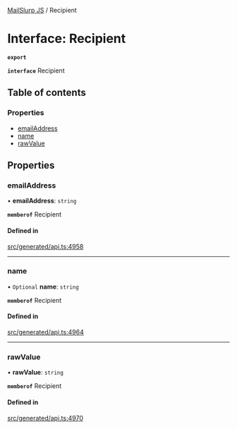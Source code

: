 [MailSlurp JS](../README.md) / Recipient

# Interface: Recipient

**`export`**

**`interface`** Recipient

## Table of contents

### Properties

- [emailAddress](Recipient.md#emailaddress)
- [name](Recipient.md#name)
- [rawValue](Recipient.md#rawvalue)

## Properties

### emailAddress

• **emailAddress**: `string`

**`memberof`** Recipient

#### Defined in

[src/generated/api.ts:4958](https://github.com/mailslurp/mailslurp-client/blob/6534d6f/src/generated/api.ts#L4958)

___

### name

• `Optional` **name**: `string`

**`memberof`** Recipient

#### Defined in

[src/generated/api.ts:4964](https://github.com/mailslurp/mailslurp-client/blob/6534d6f/src/generated/api.ts#L4964)

___

### rawValue

• **rawValue**: `string`

**`memberof`** Recipient

#### Defined in

[src/generated/api.ts:4970](https://github.com/mailslurp/mailslurp-client/blob/6534d6f/src/generated/api.ts#L4970)
